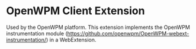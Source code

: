 # OpenWPM Client Extension

Used by the OpenWPM platform. This extension implements the OpenWPM instrumentation module (https://github.com/openwpm/OpenWPM-webext-instrumentation/) in a WebExtension.